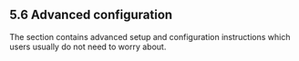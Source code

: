 ## 5.6 Advanced configuration

The section contains advanced setup and configuration instructions which users usually do not need to worry about.